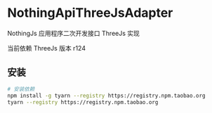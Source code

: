 # NothingApiThreeJsAdapter

NothingJs 应用程序二次开发接口 ThreeJs 实现

当前依赖 ThreeJs 版本 r124

## 安装

```bash
# 安装依赖
npm install -g tyarn --registry https://registry.npm.taobao.org
tyarn --registry https://registry.npm.taobao.org
```
